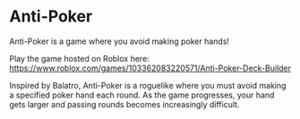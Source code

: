 # Anti-Poker
Anti-Poker is a game where you avoid making poker hands!

Play the game hosted on Roblox here: https://www.roblox.com/games/103362083220571/Anti-Poker-Deck-Builder

Inspired by Balatro, Anti-Poker is a roguelike where you must avoid making a specified poker hand each round. As the game progresses, your hand gets larger and passing rounds becomes increasingly difficult.
